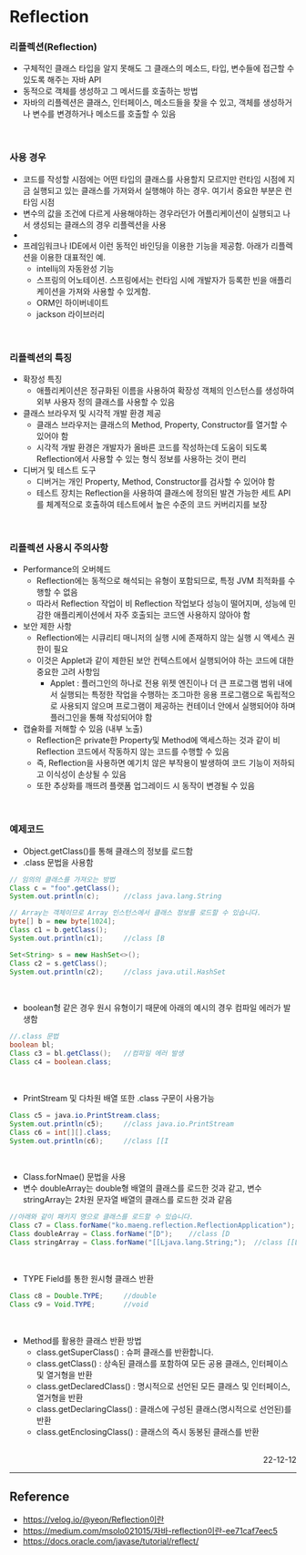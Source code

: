 # Reflection

### 리플렉션(Reflection)
- 구체적인 클래스 타입을 알지 못해도 그 클래스의 메소드, 타입, 변수들에 접근할 수 있도록 해주는 자바 API
- 동적으로 객체를 생성하고 그 메서드를 호출하는 방법
- 자바의 리플렉션은 클래스, 인터페이스, 메소드들을 찾을 수 있고, 객체를 생성하거나 변수를 변경하거나 메소드를 호출할 수 있음

<br>

### 사용 경우
- 코드를 작성할 시점에는 어떤 타입의 클래스를 사용할지 모르지만 런타임 시점에 지금 실행되고 있는 클래스를 가져와서 실행해야 하는 경우. 여기서 중요한 부분은 런타임 시점
- 변수의 값을 조건에 다르게 사용해야하는 경우라던가 어플리케이션이 실행되고 나서 생성되는 클래스의 경우 리플렉션을 사용
- 
- 프레임워크나 IDE에서 이런 동적인 바인딩을 이용한 기능을 제공함. 아래가 리플렉션을 이용한 대표적인 예.
    - intellij의 자동완성 기능
    - 스프링의 어노테이션. 스프링에서는 런타임 시에 개발자가 등록한 빈을 애플리케이션을 가져와 사용할 수 있게함.
    - ORM인 하이버네이트
    - jackson 라이브러리

<br>

### 리플렉션의 특징
- 확장성 특징
    - 애플리케이션은 정규화된 이름을 사용하여 확장성 객체의 인스턴스를 생성하여 외부 사용자 정의 클래스를 사용할 수 있음
- 클래스 브라우저 및 시각적 개발 환경 제공
    - 클래스 브라우저는 클래스의 Method, Property, Constructor를 열거할 수 있어야 함
    - 시각적 개발 환경은 개발자가 올바른 코드를 작성하는데 도움이 되도록 Reflection에서 사용할 수 있는 형식 정보를 사용하는 것이 편리
- 디버거 및 테스트 도구
    - 디버거는 개인 Property, Method, Constructor를 검사할 수 있어야 함
    - 테스트 장치는 Reflection을 사용하여 클래스에 정의된 발견 가능한 세트 API를 체계적으로 호출하여 테스트에서 높은 수준의 코드 커버리지를 보장

<br>

### 리플렉션 사용시 주의사항
- Performance의 오버헤드 
    - Reflection에는 동적으로 해석되는 유형이 포함되므로, 특정 JVM 최적화를 수행할 수 없음
    - 따라서 Reflection 작업이 비 Reflection 작업보다 성능이 떨어지며, 성능에 민감한 애플리케이션에서 자주 호출되는 코드엔 사용하지 않아야 함
- 보안 제한 사항
    - Reflection에는 시큐리티 매니저의 실행 시에 존재하지 않는 실행 시 액세스 권한이 필요
    - 이것은 Applet과 같이 제한된 보안 컨텍스트에서 실행되어야 하는 코드에 대한 중요한 고려 사항임
        - Applet : 플러그인의 하나로 전용 위젯 엔진이나 더 큰 프로그램 범위 내에서 실행되는 특정한 작업을 수행하는 조그마한 응용 프로그램으로 독립적으로 사용되지 않으며 프로그램이 제공하는 컨테이너 안에서 실행되어야 하며 플러그인을 통해 작성되어야 함
- 캡슐화를 저해할 수 있음 (내부 노출)
    - Reflection은 private한 Property및 Method에 액세스하는 것과 같이 비 Reflection 코드에서 작동하지 않는 코드를 수행할 수 있음
    - 즉, Reflection을 사용하면 예기치 않은 부작용이 발생하여 코드 기능이 저하되고 이식성이 손상될 수 있음
    - 또한 추상화를 깨뜨려 플랫폼 업그레이드 시 동작이 변경될 수 있음

<br>

### 예제코드
- Object.getClass()를 통해 클래스의 정보를 로드함
- .class 문법을 사용함

```java
// 임의의 클래스를 가져오는 방법
Class c = "foo".getClass();
System.out.println(c);      //class java.lang.String

// Array는 객체이므로 Array 인스턴스에서 클래스 정보를 로드할 수 있습니다.
byte[] b = new byte[1024];
Class c1 = b.getClass();
System.out.println(c1);     //class [B

Set<String> s = new HashSet<>();
Class c2 = s.getClass();
System.out.println(c2);     //class java.util.HashSet
```

<br>

- boolean형 같은 경우 원시 유형이기 때문에 아래의 예시의 경우 컴파일 에러가 발생함

```java
//.class 문법
boolean bl;
Class c3 = bl.getClass();   //컴파일 에러 발생
Class c4 = boolean.class;
```

<br>

- PrintStream 및 다차원 배열 또한 .class 구문이 사용가능

```java
Class c5 = java.io.PrintStream.class;
System.out.println(c5);     //class java.io.PrintStream
Class c6 = int[][].class;
System.out.println(c6);     //class [[I
```

<br>

- Class.forNmae() 문법을 사용
- 변수 doubleArray는 double형 배열의 클래스를 로드한 것과 같고, 변수 stringArray는 2차원 문자열 배열의 클래스를 로드한 것과 같음

```java
//아래와 같이 패키지 명으로 클래스를 로드할 수 있습니다.
Class c7 = Class.forName("ko.maeng.reflection.ReflectionApplication");
Class doubleArray = Class.forName("[D");    //class [D
Class stringArray = Class.forName("[[Ljava.lang.String;");  //class [[Ljava.lang.String;
```

<br>

- TYPE Field를 통한 원시형 클래스 반환

```java
Class c8 = Double.TYPE;     //double
Class c9 = Void.TYPE;       //void
```

<br>

- Method를 활용한 클래스 반환 방법
    - class.getSuperClass() : 슈퍼 클래스를 반환합니다.
    - class.getClass() : 상속된 클래스를 포함하여 모든 공용 클래스, 인터페이스 및 열거형을 반환
    - class.getDeclaredClass() : 명시적으로 선언된 모든 클래스 및 인터페이스, 열거형을 반환
    - class.getDeclaringClass() : 클래스에 구성된 클래스(명시적으로 선언된)를 반환
    - class.getEnclosingClass() : 클래스의 즉시 동봉된 클래스를 반환

<br>

<div style="text-align: right">22-12-12</div>

-------

## Reference
- https://velog.io/@yeon/Reflection이란
- https://medium.com/msolo021015/자바-reflection이란-ee71caf7eec5
- https://docs.oracle.com/javase/tutorial/reflect/